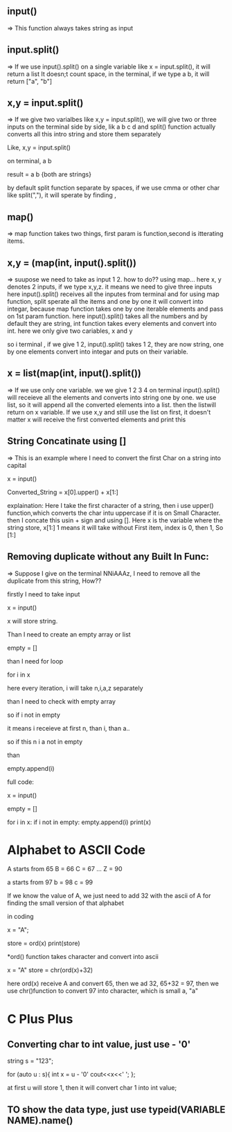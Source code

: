 ## input()
=> 
This function always takes string as input

## input.split()
=> 
If we use input().split() on a single variable like x = input.split(), it will return a list
It doesn;t count space, in the terminal, if we type a b, it will return ["a", "b"]

## x,y = input.split()
=>
If we give two varialbes like x,y = input.split(), we will give two or three inputs on the terminal side by side,
lik a b c d and split() function actually converts all this intro string and store them separately

Like,
x,y = input.split()

on terminal,
a b

result = a b {both are strings}

by default split function separate by spaces, if we use cmma or other char like split(","),
it will sperate by finding ,

## map()
=>
map function takes two things, first param is function,second is itterating items.

## x,y = (map(int, input().split())
=>
suupose we need to take as input 1 2.
how to do??
using map...
here x, y denotes 2 inputs, if we type x,y,z. it means we need to give three inputs
here input().split() receives all the inputes from terminal and for using map function,
split sperate all the items and one by one it will convert into integar, because map function takes one by one iterable elements and pass on 1st param function.
here input().split() takes all the numbers and by default they are string, int function takes every elements and convert into int.
here we only give two cariables, x and y

so i terminal , if we give 1 2,
input().split() takes 1 2, they are now string, one by one elements convert into integar and puts on their variable.

## x = list(map(int, input().split())
=>
If we use only one variable. we we give 1 2 3 4 on terminal
input().split() will receieve all the elements and converts into string one by one.
we use list, so it will append all the converted elements into a list.
then the listwill return on x variable.
If we use x,y and still use the list on first, it doesn't matter
x will receive the first converted elements and print this

## String Concatinate using []
=>
This is an example where I need to convert the first Char on a string into capital

x = input()

Converted_String = x[0].upper() + x[1:]

explaination:
Here I take the first character of a string, then i use upper() function,which converts the char intu uppercase if it is on Small Character.
then I concate this usin + sign and using []. Here x is the variable where the string store, x[1:] 1 means it will take without First item,
index is 0, then 1, So [1:]

## Removing duplicate without any Built In Func:
=>
Suppose I give on the terminal NNiAAAz,
I need to remove all the duplicate from this string,
How??

firstly I need to take input

x = input()

x will store string.

Than I need to create an empty array or list

empty = []

than I need for loop

for i in x

here every iteration, i will take n,i,a,z separately

than I need to check with empty array

so if i not in empty

it means i receieve at first n, than i, than a..

so if this n i a not in empty

than

empty.append(i)

full code:

x = input()

empty = []

for i in x:
  if i not in empty:
    empty.append(i)
print(x)


# Alphabet to ASCII Code

A starts from 65
B = 66
C = 67
...
Z = 90

a starts from 97
b  = 98
c = 99

If we know the value of A,
we just need to add 32 with the ascii of A for finding the small version of that alphabet

in coding

x = "A";

store = ord(x)
print(store)

*ord() function takes character and convert into ascii

x = "A"
store = chr(ord(x)+32)

here ord(x) receive A and convert 65, then we ad 32, 65+32 = 97,
then we use chr()function to convert 97 into character, which is small a, "a"

# C Plus Plus

## Converting char to int value, just use - '0'

string s = "123";

for (auto u : s){
  int x = u - '0'
  cout<<x<<' ';
};

at first u will store 1, then it will convert char 1 into int value;

## TO show the data type, just use typeid(VARIABLE NAME).name()
